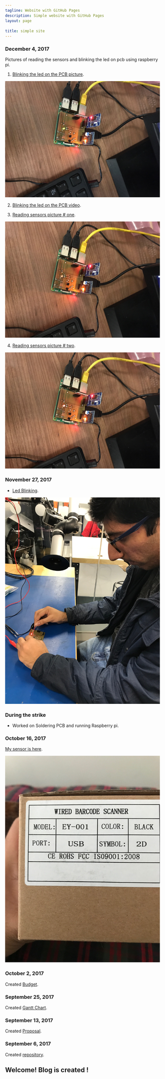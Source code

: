 ```yaml
---
tagline: Website with GitHub Pages
description: Simple website with GitHub Pages
layout: page

title: simple site
---
```


### December 4, 2017

Pictures of reading the sensors and blinking the led on pcb using raspberry pi.


1. [Blinking the led on the PCB picture](https://github.com/n01033547/Bluetooth/blob/master/redingSensor.JPG).

![Image alt attribute](https://github.com/n01033547/Bluetooth/blob/master/redingSensor.JPG)


2. [Blinking the led on the PCB video](https://github.com/n01033547/Bluetooth/blob/master/Raspberrywith%20PCBled.MOV).


3. [Reading sensors picture # one](https://github.com/n01033547/Bluetooth/blob/master/readingSensor1.JPG).

![Image alt attribute](https://github.com/n01033547/Bluetooth/blob/master/readingSensor1.JPG)


4. [Reading sensors picture # two](https://github.com/n01033547/Bluetooth/blob/master/readingSensor2.JPG).

![Image alt attribute](https://github.com/n01033547/Bluetooth/blob/master/readingSensor2.JPG)


### November 27, 2017

- [Led Blinking](https://github.com/n01033547/Bluetooth/blob/master/LedBlinking.JPG).

![Image alt attribute](https://github.com/n01033547/Bluetooth/blob/master/LedBlinking.JPG)


### During the strike

- Worked on Soldering PCB and running Raspberry pi.

### October 16, 2017

[My sensor is here](https://github.com/n01033547/Bluetooth/blob/master/QrCodesensor.JPG).

![Image alt attribute](https://github.com/n01033547/Bluetooth/blob/master/QrCodesensor.JPG)

### October 2, 2017

Created [Budget](https://github.com/n01033547/Bluetooth/blob/master/Budget.xlsx).

### September 25, 2017

Created [Gantt Chart](https://github.com/n01033547/Bluetooth/blob/master/SushantGanttProject.mpp).  

### September 13, 2017

Created [Proposal](https://github.com/six0four/StudentSenseHat/blob/master/documentation/ProposalContentStudentNameRev02.pdf).

### September 6, 2017

Created [repository](https://github.com/n01033547/Bluetooth.git).

Welcome!  Blog is created !
-------------
